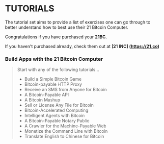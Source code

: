 # TUTORIALS

The tutorial set aims to provide a list of exercises one can go through to better understand how to best use their 21 Bitcoin Computer.

Congratulations if you have purchased your **21BC**.

If you haven't purchased already, check them out at **[21 INC] (https://21.co)**


### Build Apps with the 21 Bitcoin Computer

> Start with any of the following tutorials...
> - Build a Simple Bitcoin Game
> - Bitcoin-payable HTTP Proxy
> - Receive an SMS from Anyone for Bitcoin
> - A Bitcoin-Payable API
> - A Bitcoin Mashup
> - Sell or License Any File for Bitcoin
> - Bitcoin-Accelerated Computing
> - Intelligent Agents with Bitcoin
> - A Bitcoin-Payable Notary Public
> - A Crawler for the Machine-Payable Web
> - Monetize the Command Line with Bitcoin
> - Translate English to Chinese for Bitcoin

